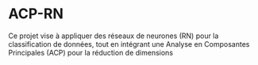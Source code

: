 # ACP-RN
Ce projet vise à appliquer  des réseaux de neurones (RN) pour la classification de données, tout en intégrant une Analyse en Composantes Principales (ACP) pour la réduction de dimensions
